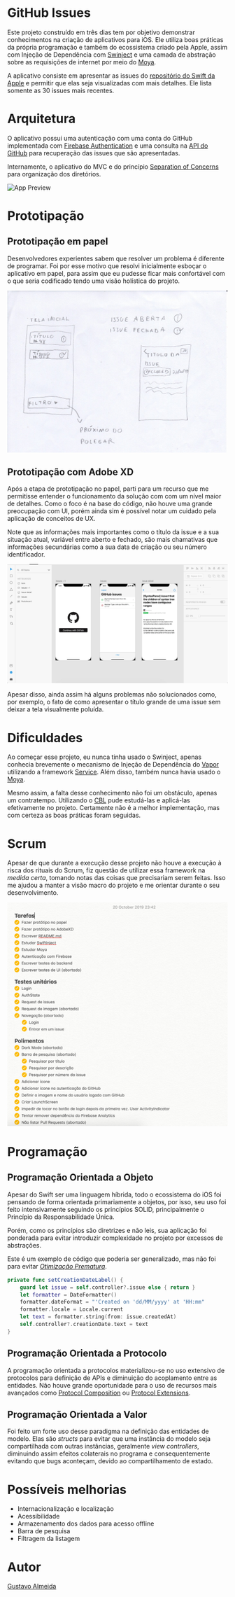 # GitHub Issues

Este projeto construído em três dias tem por objetivo demonstrar conhecimentos na criação de aplicativos para iOS. Ele utiliza boas práticas da própria programação e também do ecossistema criado pela Apple, assim com Injeção de Dependência com [Swinject](https://github.com/Swinject/Swinject) e uma camada de abstração sobre as requisições de internet por meio do [Moya](https://github.com/Moya/Moya).

A aplicativo consiste em apresentar as issues do [repositório do Swift da Apple](https://github.com/apple/swift) e permitir que elas seja visualizadas com mais detalhes. Ele lista somente as 30 issues mais recentes.

# Arquitetura
O aplicativo possui uma autenticação com uma conta do GitHub implementada com [Firebase Authentication](https://firebase.google.com/docs/auth) e uma consulta na [API do GitHub](https://developer.github.com/v3/) para recuperação das issues que são apresentadas.

Internamente, o aplicativo do MVC e do princípio [Separation of Concerns](https://en.wikipedia.org/wiki/Separation_of_concerns) para organização dos diretórios.

![App Preview](https://github.com/almeidaws/githubissues/blob/master/preview.gif?raw=true)

# Prototipação

## Prototipação em papel

Desenvolvedores experientes sabem que resolver um problema é diferente de programar. Foi por esse motivo que resolvi inicialmente esboçar o aplicativo em papel, para assim que eu pudesse ficar mais confortável com o que seria codificado tendo uma visão holística do projeto.

![Prototipação em papel](https://github.com/almeidaws/githubissues/blob/master/prototipo_papel.jpg?raw=true)

## Prototipação com Adobe XD

Após a etapa de prototipação no papel, parti para um recurso que me permitisse entender o funcionamento da solução com com um nível maior de detalhes. Como o foco é na base do código, não houve uma grande preocupação com UI, porém ainda sim é possível notar um cuidado pela aplicação de conceitos de  UX.

Note que as informações mais importantes como o título da issue e a sua situação atual, variável entre aberto e fechado, são mais chamativas que informações secundárias como a sua data de criação ou seu número identificador.

![Prototipação Adobe XD](https://github.com/almeidaws/githubissues/blob/master/prototipo_adobe_xd.png?raw=true)

Apesar disso, ainda assim há alguns problemas não solucionados como, por exemplo, o fato de como apresentar o título grande de uma issue sem deixar a tela visualmente poluída.

# Dificuldades

Ao começar esse projeto, eu nunca tinha usado o Swinject, apenas conhecia brevemente o mecanismo de Injeção de Dependência do [Vapor](https://vapor.codes) utilizando a framework [Service](https://docs.vapor.codes/3.0/service/getting-started). Além disso, também nunca havia usado o [Moya](https://github.com/Moya/Moya).

Mesmo assim, a falta desse conhecimento não foi um obstáculo, apenas um contratempo. Utilizando o [CBL](https://www.challengebasedlearning.org/) pude estudá-las e aplicá-las efetivamente no projeto. Certamente não é a melhor implementação, mas com certeza as boas práticas foram seguidas.

# Scrum

Apesar de que durante a execução desse projeto não houve a execução à risca dos rituais do Scrum, fiz questão de utilizar essa framework na *medida certa*, tomando notas das coisas que precisariam serem feitas. Isso me ajudou a manter a visão macro do projeto e me orientar durante o seu desenvolvimento.

![Tarefas](https://github.com/almeidaws/githubissues/blob/master/tarefas.png?raw=true)

# Programação
## Programação Orientada a Objeto
Apesar do Swift ser uma linguagem híbrida, todo o ecossistema do iOS foi pensando de forma orientada primariamente a objetos, por isso, seu uso foi feito intensivamente seguindo os princípios SOLID, principalmente o Princípio da Responsabilidade Única.

Porém, como os princípios são diretrizes e não leis, sua aplicação foi ponderada para evitar introduzir complexidade no projeto por excessos de abstrações.

Este é um exemplo de código que poderia ser generalizado, mas não foi para evitar *[Otimização Prematura](http://wiki.c2.com/?PrematureOptimization)*.
```swift
private func setCreationDateLabel() {
    guard let issue = self.controller?.issue else { return }
    let formatter = DateFormatter()
    formatter.dateFormat = "'Created on 'dd/MM/yyyy' at 'HH:mm"
    formatter.locale = Locale.current
    let text = formatter.string(from: issue.createdAt)
    self.controller?.creationDate.text = text
}
```



## Programação Orientada a Protocolo
A programação orientada a protocolos materializou-se no uso extensivo de protocolos para definição de APIs e diminuição do acoplamento entre as entidades. Não houve grande oportunidade para o uso de recursos mais avançados como [Protocol Composition](https://docs.swift.org/swift-book/LanguageGuide/Protocols.html#ID282) ou [Protocol Extensions](https://docs.swift.org/swift-book/LanguageGuide/Protocols.html#ID521).

## Programação Orientada a Valor
Foi feito um forte uso desse paradigma na definição das entidades de modelo. Elas são *structs* para evitar que uma instância do modelo seja compartilhada com outras instâncias, geralmente *view controllers*, diminuindo assim efeitos colaterais no programa e consequentemente evitando que bugs aconteçam, devido ao compartilhamento de estado.


# Possíveis melhorias
- Internacionalização e localização
- Acessibilidade
- Armazenamento dos dados para acesso offline
- Barra de pesquisa
- Filtragem da listagem

# Autor
[Gustavo Almeida](http://github.com/almeidaws)
